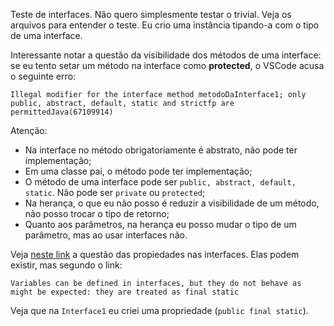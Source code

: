 Teste de interfaces. Não quero simplesmente testar o trivial. Veja os arquivos para entender o teste. Eu crio uma instância tipando-a com o tipo de uma interface.

Interessante notar a questão da visibilidade dos métodos de uma interface: se eu tento setar um método na interface como **protected**, o VSCode acusa o seguinte erro:

```
Illegal modifier for the interface method metodoDaInterface1; only public, abstract, default, static and strictfp are permittedJava(67109914)
```

Atenção:

- Na interface no método obrigatoriamente é abstrato, não pode ter implementação;
- Em uma classe pai, o método pode ter implementação;
- O método de uma interface pode ser `public, abstract, default, static`. Não pode ser `private` ou `protected`;
- Na herança, o que eu não posso é reduzir a visibilidade de um método, não posso trocar o tipo de retorno;
- Quanto aos parâmetros, na herança eu posso mudar o tipo de um parâmetro, mas ao usar interfaces não.

Veja [neste link](https://stackoverflow.com/a/7311293/8792303) a questão das propiedades nas interfaces. Elas podem existir, mas segundo o link:

```
Variables can be defined in interfaces, but they do not behave as might be expected: they are treated as final static
```

Veja que na `Interface1` eu criei uma propriedade (`public final static`).